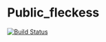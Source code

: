 # Public_fleckess
[![Build Status](https://cloud.drone.io/api/badges/fleckess/public_fleckess/status.svg)](https://cloud.drone.io/fleckess/public_fleckess)

